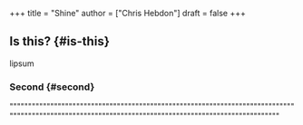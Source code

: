 +++
title = "Shine"
author = ["Chris Hebdon"]
draft = false
+++

## Is this? {#is-this}

lipsum


### Second {#second}

""""""""""""""""""""""""""""""""""""""""""""""""""""""""""""""""""""""""""""""""""""""""""""""""""""""""""""""""""""""""""""""""""""""""""""""""""""""
